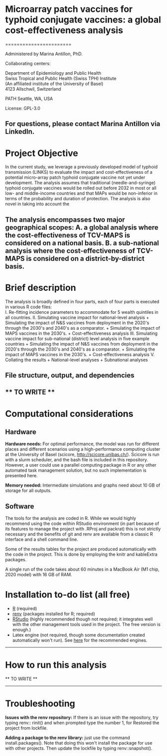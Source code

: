 # Microarray patch vaccines for typhoid conjugate vaccines: a global cost-effectiveness analysis
=======================

Administered by Marina Antillon, PhD.  

Collaborating centers:

Department of Epidemiology and Public Health   
Swiss Tropical and Public Health (Swiss TPH) Institute   
(An affiliated institute of the University of Basel)   
4123 Allschwil, Switzerland  

PATH
Seattle, WA, USA

License: GPL-3.0 

For questions, please contact Marina Antillon via LinkedIn. 
---

# Project Objective 

In the current study, we leverage a previously developed model of typhoid transmission (LINKS) to evaluate the impact and cost-effectiveness of a potential micro-array patch typhoid conjugate vaccine not yet under development. The analysis assumes that traditional (needle-and-syringe) typhoid conjugate vaccines would be rolled out before 2032 in most or all low- and middle-income countries and that MAPs would be non-inferior in terms of the probability and duration of protection. The analysis is also novel in taking into account the 

The analysis encompasses two major geographical scopes:
A. a global analysis where the cost-effectiveness of TCV-MAPS is considered on a national basis.
B. a sub-national analysis where the cost-effectiveness of TCV-MAPS is considered on a district-by-district basis.
---

# Brief description

The analysis is broadly defined in four parts, each of four parts is executed in various R code files:  
I. Re-fitting incidence parameters to accommodate for 5 wealth quintiles in all countries.
II. Simulating vaccine impact for national-level analysis
    + Simulating the impact of N&S vaccines from deployment in the 2020's through the 2030's and 2040's as a comparator.
    + Simulating the impact of MAPS vaccines in the 2030's.
    + Cost-effectiveness analysis
III. Simulating vaccine impact for sub-national (district) level analysis in five example countries
    + Simulating the impact of N&S vaccines from deployment in the 2020's through the 2030's and 2040's as a comparator.
    + Simulating the impact of MAPS vaccines in the 2030's.
    + Cost-effectiveness analysis
V. Collating the results
    + National-level analyses
    + Subnational analyses

## File structure, output, and dependencies

** TO WRITE **
---
# Computational considerations

## Hardware

**Hardware needs:** For optimal performance, the model was run for different places and different scenarios using a high-performance computing cluster at the University of Basel (scicore, http://scicore.unibas.ch/). Scicore is run with a slurm scheduler, and the bash file is included in this repository. However, a user could use a parallel computing package in R or any other automated task management solution, but no such implementation is presented here.

**Memory needed:** Intermediate simulations and graphs need about 10 GB of storage for all outputs.

## Software
The tools for the analysis are coded in R. While we would highly recommend using the code within RStudio environment (in part because of its features to manage the project with .RProj and packrat) this is not strictly necessary and the benefits of git and renv are available from a classic R interface and a shell command line.

Some of the results tables for the project are produced automatically with the code in the project. This is done by employing the knitr and kableExtra packages. 

A single run of the code takes about 60 minutes in a MacBook Air (M1 chip, 2020 model) with 16 GB of RAM. 

# Installation to-do list (all free)
- [R](https://www.r-project.org) (required)
- [renv](https://rstudio.github.io/renv/index.html) (packages installed for R; required)
- [RStudio](https://www.rstudio.com/) (highly recommended though not required; it integrates well with the other management tools used in the project. The free version is enough.)
- Latex engine (not required, though some documentation created automatically won't run). See [here](https://support.rstudio.com/hc/en-us/articles/200532257-Customizing-LaTeX-Options) for the recommended engines.

---
# How to run this analysis 

** TO WRITE **

---

# Troubleshooting

**Issues with the renv repository:** If there is an issue with the repository, try typing renv:: rinit() and when prompted type the number 1, for Restored the project from lockfile.

**Adding a package to the renv library:** just use the command install.packages(). Note that doing this won't install the package for use with other projects. Then update the lockfile by typing renv::snapshot().
